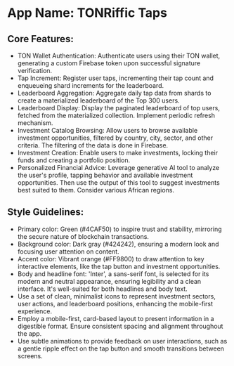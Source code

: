 # **App Name**: TONRiffic Taps

## Core Features:

- TON Wallet Authentication: Authenticate users using their TON wallet, generating a custom Firebase token upon successful signature verification.
- Tap Increment: Register user taps, incrementing their tap count and enqueueing shard increments for the leaderboard.
- Leaderboard Aggregation: Aggregate daily tap data from shards to create a materialized leaderboard of the Top 300 users.
- Leaderboard Display: Display the paginated leaderboard of top users, fetched from the materialized collection. Implement periodic refresh mechanism.
- Investment Catalog Browsing: Allow users to browse available investment opportunities, filtered by country, city, sector, and other criteria. The filtering of the data is done in Firebase.
- Investment Creation: Enable users to make investments, locking their funds and creating a portfolio position.
- Personalized Financial Advice: Leverage generative AI tool to analyze the user's profile, tapping behavior and available investment opportunities. Then use the output of this tool to suggest investments best suited to them. Consider various African regions.

## Style Guidelines:

- Primary color: Green (#4CAF50) to inspire trust and stability, mirroring the secure nature of blockchain transactions.
- Background color: Dark gray (#424242), ensuring a modern look and focusing user attention on content.
- Accent color: Vibrant orange (#FF9800) to draw attention to key interactive elements, like the tap button and investment opportunities.
- Body and headline font: 'Inter', a sans-serif font, is selected for its modern and neutral appearance, ensuring legibility and a clean interface. It's well-suited for both headlines and body text.
- Use a set of clean, minimalist icons to represent investment sectors, user actions, and leaderboard positions, enhancing the mobile-first experience.
- Employ a mobile-first, card-based layout to present information in a digestible format. Ensure consistent spacing and alignment throughout the app.
- Use subtle animations to provide feedback on user interactions, such as a gentle ripple effect on the tap button and smooth transitions between screens.